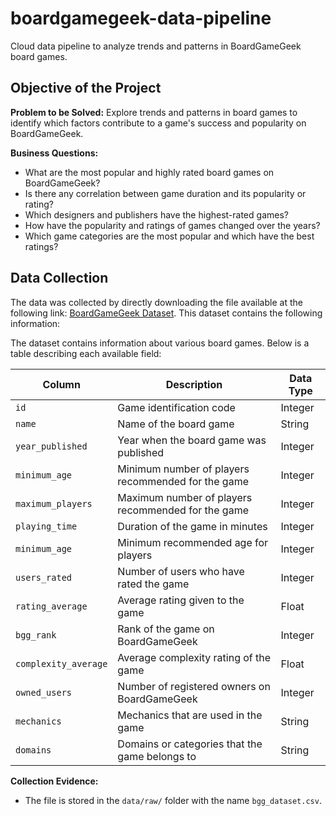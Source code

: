 # boardgamegeek-data-pipeline
Cloud data pipeline to analyze trends and patterns in BoardGameGeek board games.

## Objective of the Project

**Problem to be Solved:**
Explore trends and patterns in board games to identify which factors contribute to a game's success and popularity on BoardGameGeek.

**Business Questions:**

- What are the most popular and highly rated board games on BoardGameGeek?
- Is there any correlation between game duration and its popularity or rating?
- Which designers and publishers have the highest-rated games?
- How have the popularity and ratings of games changed over the years?
- Which game categories are the most popular and which have the best ratings?

## Data Collection

The data was collected by directly downloading the file available at the following link: [BoardGameGeek Dataset](https://ieee-dataport.org/open-access/boardgamegeek-dataset-board-games). This dataset contains the following information:

The dataset contains information about various board games. Below is a table describing each available field:


| **Column**                                             | **Description**                                                                                   | **Data Type**     |
|--------------------------------------------------------|---------------------------------------------------------------------------------------------------|------------------|
| `id`                                                   | Game identification code                                                                          | Integer           |
| `name`                                                 | Name of the board game                                                                            | String           |
| `year_published`                                       | Year when the board game was published                                                            | Integer          |
| `minimum_age`                                          | Minimum number of players recommended for the game                                                | Integer          |
| `maximum_players`                                      | Maximum number of players recommended for the game                                                | Integer          |
| `playing_time`                                         | Duration of the game in minutes                                                                   | Integer          |
| `minimum_age`                                          | Minimum recommended age for players                                                               | Integer          |
| `users_rated`                                          | Number of users who have rated the game                                                           | Integer          |
| `rating_average`                                       | Average rating given to the game                                                                  | Float            |
| `bgg_rank`                                             | Rank of the game on BoardGameGeek                                                                 | Integer          |
| `complexity_average`                                   | Average complexity rating of the game                                                             | Float            |
| `owned_users`                                          | Number of registered owners on BoardGameGeek                                                      | Integer          |
| `mechanics`                                            | Mechanics that are used in the game                                                               | String           |
| `domains`                                              | Domains or categories that the game belongs to                                                    | String           |

**Collection Evidence:**
- The file is stored in the `data/raw/` folder with the name `bgg_dataset.csv`.
